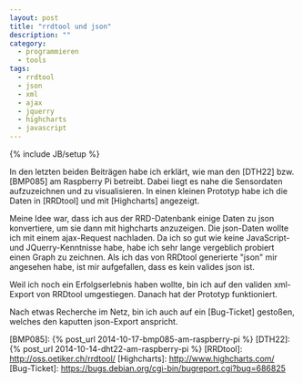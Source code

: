 ```yaml
---
layout: post
title: "rrdtool und json"
description: ""
category: 
  - programmieren
  - tools
tags:
  - rrdtool
  - json
  - xml
  - ajax
  - jquerry
  - highcharts
  - javascript
---
```

{% include JB/setup %}

In den letzten beiden Beiträgen habe ich erklärt, wie man den [DTH22] bzw. [BMP085] am
Raspberry Pi betreibt. Dabei liegt es nahe die Sensordaten aufzuzeichnen und zu 
visualisieren. In einen kleinen Prototyp habe ich die Daten in [RRDtool] und mit [Highcharts]
angezeigt. 

Meine Idee war, dass ich aus der RRD-Datenbank einige Daten zu json konvertiere, um sie dann
mit highcharts anzuzeigen. Die json-Daten wollte ich mit einem ajax-Request nachladen. Da ich
so gut wie keine JavaScript- und JQuerry-Kenntnisse habe, habe ich sehr lange vergeblich 
probiert einen Graph zu zeichnen. Als ich das von RRDtool generierte "json" mir angesehen
habe, ist mir aufgefallen, dass es kein valides json ist. 

Weil ich noch ein Erfolgserlebnis haben wollte, bin ich auf den validen xml-Export von
RRDtool umgestiegen. Danach hat der Prototyp funktioniert.

Nach etwas Recherche im Netz, bin ich auch auf ein [Bug-Ticket] gestoßen, welches den kaputten
json-Export anspricht.


[BMP085]: {% post_url 2014-10-17-bmp085-am-raspberry-pi %}
[DTH22]: {% post_url 2014-10-14-dht22-am-raspberry-pi %}
[RRDtool]: http://oss.oetiker.ch/rrdtool/
[Highcharts]: http://www.highcharts.com/
[Bug-Ticket]: https://bugs.debian.org/cgi-bin/bugreport.cgi?bug=686825
